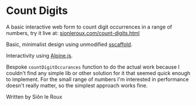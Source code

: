 # Count Digits

A basic interactive web form to count digit occurrences in a range of numbers,
try it live at: [sionleroux.com/count-digits.html][live-site]

Basic, minimalist design using unmodified [sscaffold][sscaffold].

Interactivity using [Alpine.js][alpinejs].

Bespoke `countDigitOccurances` function to do the actual work because I couldn't
find any simple lib or other solution for it that seemed quick enough to
implement. For the small range of numbers I'm interested in performance doesn't
really matter, so the simplest approach works fine.

[live-site]: https://sionleroux.com/count-digits.html
[sscaffold]: https://sscaffold-css.com/
[alpinejs]: https://alpinejs.dev/

Written by Siôn le Roux
